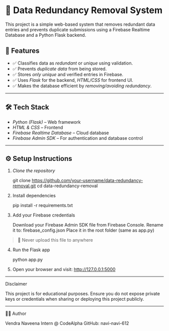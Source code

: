# 🧹 Data Redundancy Removal System

This project is a simple web-based system that removes redundant data entries and prevents duplicate submissions using a Firebase Realtime Database and a Python Flask backend.

## 🚀 Features

- ✅ Classifies data as *redundant* or *unique* using validation.
- ✅ Prevents *duplicate data* from being stored.
- ✅ Stores *only unique* and verified entries in Firebase.
- ✅ Uses *Flask* for the backend, *HTML/CSS* for frontend UI.
- ✅ Makes the database efficient by *removing/avoiding redundancy*.

---

## 🛠️ Tech Stack

- *Python (Flask)* – Web framework
- *HTML & CSS* – Frontend
- *Firebase Realtime Database* – Cloud database
- *Firebase Admin SDK* – For authentication and database control

---

## ⚙️ Setup Instructions

1. *Clone the repository*

    git clone https://github.com/your-username/data-redundancy-removal.git
    cd data-redundancy-removal

2. Install dependencies

    pip install -r requirements.txt

3. Add your Firebase credentials

   Download your Firebase Admin SDK file from Firebase Console.
   Rename it to: firebase_config.json
   Place it in the root folder (same as app.py)

> 🔐 Never upload this file to anywhere

4. Run the Flask app

   python app.py

5. Open your browser and visit: http://127.0.0.1:5000


---

Disclaimer

  This project is for educational purposes. Ensure you do not expose private keys or credentials when sharing or deploying this project publicly.


---

👩‍💻 Author

Vendra Naveena
Intern @ CodeAlpha
GitHub: navi-navi-612
